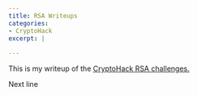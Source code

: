 ```yaml
---
title: RSA Writeups
categories:
- CryptoHack
excerpt: |
  
---
```


This is my writeup of the [CryptoHack RSA challenges.](https://cryptohack.org/challenges/rsa)


Next line
